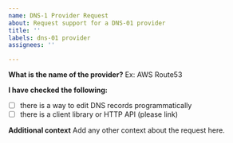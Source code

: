```yaml
---
name: DNS-1 Provider Request
about: Request support for a DNS-01 provider
title: ''
labels: dns-01 provider
assignees: ''

---
```


**What is the name of the provider?**
Ex: AWS Route53

**I have checked the following:**
- [ ] there is a way to edit DNS records programmatically
- [ ] there is a client library or HTTP API (please link)

**Additional context**
Add any other context about the request here.
